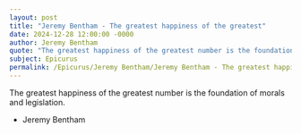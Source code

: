 ```yaml
---
layout: post
title: "Jeremy Bentham - The greatest happiness of the greatest"
date: 2024-12-28 12:00:00 -0000
author: Jeremy Bentham
quote: "The greatest happiness of the greatest number is the foundation of morals and legislation."
subject: Epicurus
permalink: /Epicurus/Jeremy Bentham/Jeremy Bentham - The greatest happiness of the greatest
---
```


The greatest happiness of the greatest number is the foundation of morals and legislation.

- Jeremy Bentham
